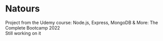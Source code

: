 # Natours

Project from the Udemy course: Node.js, Express, MongoDB & More: The Complete Bootcamp 2022  
Still working on it
